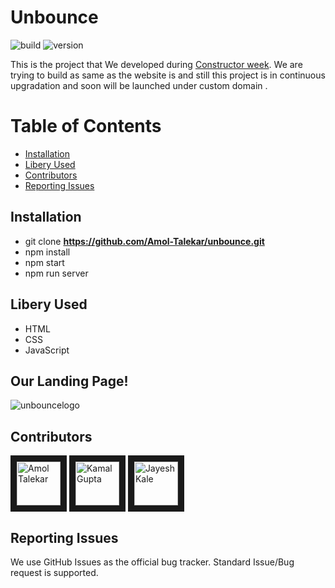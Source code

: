 
# Unbounce

![build](https://img.shields.io/travis/USER/REPO.svg) ![version](https://img.shields.io/badge/version-1.0.0-blue.svg)  
<!--- ![Product Presentation Image](public/cover.png) --> 
This is the project that We developed  during [Constructor week](https://unbounce.com/). We are trying to build as same as the website is and  still this project is in continuous upgradation and soon will be launched under custom domain .
# Table of Contents

* [Installation](#installation)
* [Libery Used](#libery-used)
* [Contributors](#contributors)
* [Reporting Issues](#reporting-issues)


## Installation

* git clone **https://github.com/Amol-Talekar/unbounce.git** 
* npm install
* npm start
* npm run server

## Libery Used

* HTML
* CSS
* JavaScript

## Our Landing Page!
 ![unbouncelogo](https://user-images.githubusercontent.com/76869468/128009953-9cf51967-b662-486a-9551-feb7f3b69f42.png)



## Contributors


<a href="../../../../Amol-Talekar" target="_blank"><img src="https://avatars.githubusercontent.com/u/76869468?v=4" alt="Amol Talekar" width="70" height="70" border="10" /></a> 
<a href="../../../../kamalgupta97" target="_blank"><img src="https://avatars.githubusercontent.com/u/63225641?v=4" alt="Kamal Gupta" width="70" height="70" border="10" /></a>
<a href="../../../../jayeshk-star" target="_blank"><img src="https://avatars.githubusercontent.com/u/77038786?v=4" alt="Jayesh Kale" width="70" height="70" border="10" /></a>


 

## Reporting Issues

We use GitHub Issues as the official bug tracker. Standard Issue/Bug request is supported.
